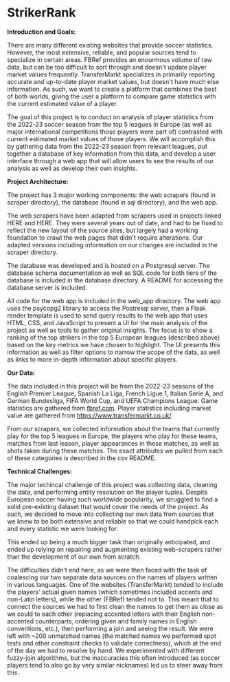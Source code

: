 # StrikerRank

**Introduction and Goals:**

There are many different existing websites that provide soccer statistics. However, the most extensive, reliable, and popular sources tend to specialize in certain areas. FBRef provides an enourmous volume of raw data, but can be too difficult to sort through and doesn't update player market values frequently. TransferMarkt specializes in primarily reporting accurate and up-to-date player market values, but doesn't have much else information. As such, we want to create a platform that combines the best of both worlds, giving the user a platform to compare game statistics with the current estimated value of a player.

The goal of this project is to conduct on analysis of player statistics from the 2022-23 soccer season from the top 5 leagues in Europe (as well as major international competitions those players were part of) contrasted with current estimated market values of those players. We will accomplish this by gathering data from the 2022-23 season from relevant leagues, put together a database of key information from this data, and develop a user interface through a web app that will allow users to see the results of our analysis as well as develop their own insights.

**Project Architecture:**

The project has 3 major working components: the web scrapers (found in scraper directory), the database (found in sql directory), and the web app. 

The web scrapers have been adapted from scrapers used in projects linked HERE and HERE. They were several years out of date, and had to be fixed to reflect the new layout of the source sites, but largely had a working foundation to crawl the web pages that didn't require alterations. Our adapted versions including information on our changes are included in the scraper directory.

The database was developed and is hosted on a Postgresql server. The database schema documentation as well as SQL code for both tiers of the database is included in the database directory. A README for accessing the database server is included.

All code for the web app is included in the web_app directory. The web app uses the psycopg2 library to access the Postresql server, then a Flask render template is used to send query results to the web app that uses HTML, CSS, and JavaScript to present a UI for the main analysis of the project as well as tools to gather original insights. The focus is to show a ranking of the top strikers in the top 5 European leagues (described above) based on the key metrics we have chosen to highlight. The UI presents this information as well as filter options to narrow the scope of the data, as well as links to more in-depth information about specific players.

**Our Data:**

The data included in this project will be from the 2022-23 seasons of the English Premier League, Spanish La Liga, French Ligue 1, Italian Serie A, and German Bundesliga, FIFA World Cup, and UEFA Champions League. Game statistics are gathered from [fbref.com](https://fbref.com/en/comps/). Player statistics including market value are gathered from https://www.transfermarkt.co.uk/.

From our scrapers, we collected information about the teams that currently play for the top 5 leagues in Europe, the players who play for these teams, matches from last leason, player appearances in these matches, as well as shots taken during these matches. The exact attributes we pulled from each of these categories is described in the csv README.

**Technical Challenges:**

The major techincal challenge of this project was collecting data, cleaning the data, and performing entity resolution on the player tuples. Despite European soccer having such worldwide popularity, we struggled to find a solid pre-existing dataset that would cover the needs of the project. As such, we decided to move into collecting our own data from sources that we knew to be both extensive and reliable so that we could handpick each and every statistic we were looking for.

This ended up being a much bigger task than originally anticipated, and ended up relying on repairing and augmenting existing web-scrapers rather than the development of our own from scratch. 

The difficulties didn't end here, as we were then faced with the task of coalescing our two separate data sources on the names of players written in various languages. One of the websites (TransferMarkt) tended to include the players' actual given names (which sometimes included accents and non-Latin letters), while the other (FBRef) tended not to. This meant that to connect the sources we had to first clean the names to get them as close as we could to each other (replacing accented letters with their English non-accented counterparts, ordering given and family names in English conventions, etc.), then performing a join and seeing the result. We were left with ~200 unmatched names (the matched names we performed spot tests and other constraint checks to validate correctness), which at the end of the day we had to resolve by hand. We experimented with different fuzzy-join algorithms, but the inaccuracies this often introduced (as soccer players tend to also go by very similar nicknames) led us to steer away from this. 
